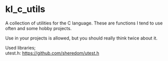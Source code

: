 # kl_c_utils

A collection of utilities for the C language. These are functions I tend to use often and some hobby projects. 

Use in your projects is allowed, but you should really think twice about it.

Used libraries;  
utest.h: https://github.com/sheredom/utest.h
